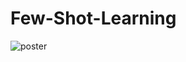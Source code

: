 # Few-Shot-Learning

![poster](https://user-images.githubusercontent.com/33966473/166196383-9d61e077-e281-4a51-a6c6-552389b8d829.jpg)
